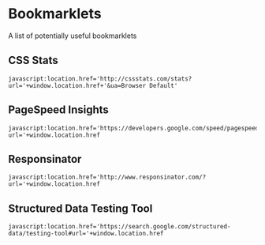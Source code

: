 # Bookmarklets
A list of potentially useful bookmarklets

## CSS Stats
```
javascript:location.href='http://cssstats.com/stats?url='+window.location.href+'&ua=Browser Default'
```

## PageSpeed Insights
```
javascript:location.href='https://developers.google.com/speed/pagespeed/insights/?url='+window.location.href
```

## Responsinator
```
javascript:location.href='http://www.responsinator.com/?url='+window.location.href
```

## Structured Data Testing Tool
```
javascript:location.href='https://search.google.com/structured-data/testing-tool#url='+window.location.href
```
